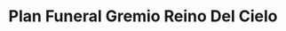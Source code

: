 ---
title: "Plan Funeral Gremio Reino Del Cielo"
url: /andre/plan-funeral-gremio-reino-del-cielo/
shop: Bestattungen
---
